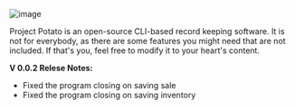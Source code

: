 ![image](https://github.com/user-attachments/assets/8cf27a7d-4b5d-4724-8db1-c8784bef97d0)

Project Potato is an open-source CLI-based record keeping software.
It is not for everybody, as there are some features you might need that are not included. If that's you, feel free to modify it to your heart's content.

**V 0.0.2 Relese Notes:**

- Fixed the program closing on saving sale
- Fixed the program closing on saving inventory 
